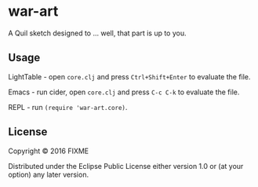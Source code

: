 # war-art

A Quil sketch designed to ... well, that part is up to you.

## Usage

LightTable - open `core.clj` and press `Ctrl+Shift+Enter` to evaluate the file.

Emacs - run cider, open `core.clj` and press `C-c C-k` to evaluate the file.

REPL - run `(require 'war-art.core)`.

## License

Copyright © 2016 FIXME

Distributed under the Eclipse Public License either version 1.0 or (at
your option) any later version.
